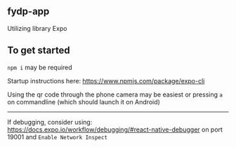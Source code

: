 ## fydp-app

Utilizing library Expo

## To get started

`npm i` may be required

Startup instructions here: https://www.npmjs.com/package/expo-cli

Using the qr code through the phone camera may be easiest or
pressing `a` on commandline (which should launch it on Android)

---

If debugging, consider using: https://docs.expo.io/workflow/debugging/#react-native-debugger
on port 19001 and `Enable Network Inspect`
